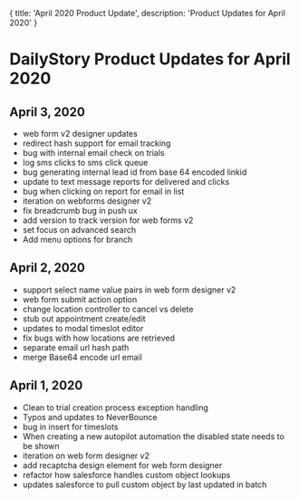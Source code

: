 {
	title: 'April 2020 Product Update',
	description: 'Product Updates for April 2020'
}
# DailyStory Product Updates for April 2020
## April 3, 2020
* web form v2 designer updates
* redirect hash support for email tracking
* bug with internal email check on trials
* log sms clicks to sms click queue
* bug generating internal lead id from base 64 encoded linkid
* update to text message reports for delivered and clicks
* bug when clicking on report for email in list
* iteration on webforms designer v2
* fix breadcrumb bug in push ux
* add version to track version for web forms v2
* set focus on advanced search
* Add menu options for branch

## April 2, 2020
* support select name value pairs in web form designer v2
* web form submit action option
* change location controller to cancel vs delete
* stub out appointment create/edit
* updates to modal timeslot editor
* fix bugs with how locations are retrieved
* separate email url hash path
* merge Base64 encode url email

## April 1, 2020
* Clean to trial creation process exception handling
* Typos and updates to NeverBounce
* bug in insert for timeslots
* When creating a new autopilot automation the disabled state needs to be shown
* iteration on web form designer v2
* add recaptcha design element for web form designer
* refactor how salesforce handles custom object lookups
* updates salesforce to pull custom object by last updated in batch
